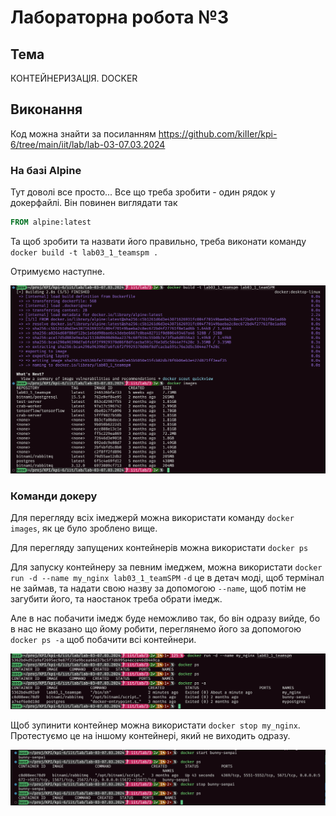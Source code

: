 # Лабораторна робота №3

## Тема

КОНТЕЙНЕРИЗАЦІЯ. DOCKER

## Виконання

Код можна знайти за посиланням <https://github.com/kiIIer/kpi-6/tree/main/iit/lab/lab-03-07.03.2024>

### На базі Alpine

Тут доволі все просто... Все що треба зробити - один рядок у докерфайлі. Він повинен виглядати так

```Dockerfile
FROM alpine:latest
```

Та щоб зробити та назвати його правильно, треба виконати команду `docker build -t lab03_1_teamspm .`

Отримуємо наступне.

![Рисунок 1 - Створення першого image](image.png)

### Команди докеру

Для перегляду всіх імеджерй можна використати команду `docker images`, як це було зроблено вище.

Для перегляду запущених контейнерів можна використати `docker ps`

Для запуску контейнеру за певним імеджем, можна використати `docker run -d --name my_nginx lab03_1_teamSPM` `-d` це в детач моді, щоб термінал не займав, та надати свою назву за допомогою `--name`, щоб потім не загубити його, та наостанок треба обрати імедж.

Але в нас побачити імедж буде неможливо так, бо він одразу вийде, бо в нас не вказано що йому робити, переглянемо його за допомогою `docker ps -a` щоб побачити всі контейнери.

![Рисунок 2 - Створення та перегляд контейнера](image-1.png)

Щоб зупинити контейнер можна використати `docker stop my_nginx`. Протестуємо це на іншому контейнері, який не виходить одразу.

![Рисунок 3 - Запуск та зупинка контейнера](image-2.png)
